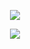 <!--
**ICEFJL/icefjl** is a ✨ _special_ ✨ repository because its `README.md` (this file) appears on your GitHub profile.

Here are some ideas to get you started:

- 🔭 I’m currently working on ...
- 🌱 I’m currently learning ...
- 👯 I’m looking to collaborate on ...
- 🤔 I’m looking for help with ...
- 💬 Ask me about ...
- 📫 How to reach me: ...
- 😄 Pronouns: ...
- ⚡ Fun fact: ...
-->
<p align="center">
<img align="center" src="https://github-readme-stats.vercel.app/api?username=icefjl&show_icons=true&theme=tokyonight&count_private=true"/>
</p>
<p align="center">
<img align="center" src="https://github-readme-stats.vercel.app/api/top-langs/?username=icefjl&hide=javascript,html&layout=compact"/>
</p>
